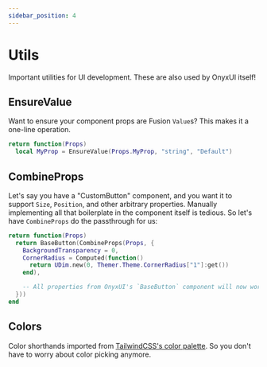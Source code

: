 ```yaml
---
sidebar_position: 4
---
```


# Utils

Important utilities for UI development. These are also used by OnyxUI itself!

## EnsureValue

Want to ensure your component props are Fusion `Value`s? This makes it a one-line operation.

```lua
return function(Props)
  local MyProp = EnsureValue(Props.MyProp, "string", "Default")
```

## CombineProps

Let's say you have a "CustomButton" component, and you want it to support `Size`, `Position`, and other arbitrary properties. Manually implementing all that boilerplate in the component itself is tedious. So let's have `CombineProps` do the passthrough for us:

```lua
return function(Props)
  return BaseButton(CombineProps(Props, {
    BackgroundTransparency = 0,
    CornerRadius = Computed(function()
      return UDim.new(0, Themer.Theme.CornerRadius["1"]:get())
    end),

    -- All properties from OnyxUI's `BaseButton` component will now work.
  }))
end
```

## Colors

Color shorthands imported from [TailwindCSS's color palette](https://tailwindcss.com/docs/customizing-colors#default-color-palette). So you don't have to worry about color picking anymore.